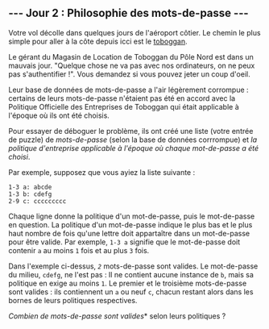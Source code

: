 ## --- Jour 2 : Philosophie des mots-de-passe ---

Votre vol décolle dans quelques jours de l'aéroport côtier. Le chemin le plus simple pour aller à la côte depuis icci est le [toboggan](https://fr.wikipedia.org/wiki/Toboggan_(tra%C3%AEneau)).

Le gérant du Magasin de Location de Toboggan du Pôle Nord est dans un mauvais jour. "Quelque chose ne va pas avec nos ordinateurs, on ne peux pas s'authentifier !". Vous demandez si vous pouvez jeter un coup d'oeil.

Leur base de données de mots-de-passe a l'air légèrement corrompue : certains de leurs mots-de-passe n'étaient pas été en accord avec la Politique Officielle des Entreprises de Toboggan qui était applicable à l'époque où ils ont été choisis.

Pour essayer de déboguer le problème, ils ont créé une liste (votre entrée de puzzle) de *mots-de-passe* (selon la base de données corrrompue) et *la politique d'entreprise applicable à l'époque où chaque mot-de-passe a été choisi*.

Par exemple, supposez que vous ayiez la liste suivante :

<pre><code>1-3 a: abcde
1-3 b: cdefg
2-9 c: ccccccccc
</code></pre>

Chaque ligne donne la politique d'un mot-de-passe, puis le mot-de-passe en question. La politique d'un mot-de-passe indique le plus bas et le plus haut nombre de fois qu'une lettre doit appartaître dans un mot-de-passe pour être valide. Par exemple, ``1-3 a`` signifie que le mot-de-passe doit contenir ``a`` au moins ``1`` fois et au plus ``3`` fois.

Dans l'exemple ci-dessus, <code><em>2</code></em> mots-de-passe sont valides. Le mot-de-passe du milieu, ``cdefg``, ne l'est pas : Il ne contient aucune instance de ``b``, mais sa politique en exige au moins ``1``. Le premier et le troisième mots-de-passe sont valides : ils contiennent un ``a`` ou neuf ``c``, chacun restant alors dans les bornes de leurs politiques respectives.

*Combien de mots-de-passe sont valides** selon leurs politiques ?